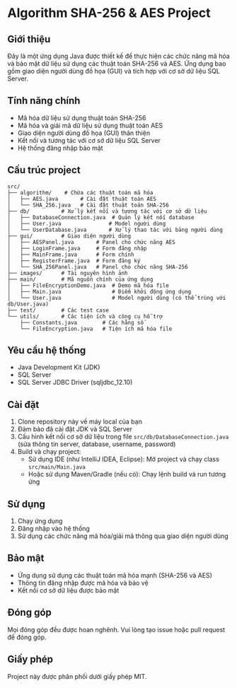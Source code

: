 # Algorithm SHA-256 & AES Project

## Giới thiệu
Đây là một ứng dụng Java được thiết kế để thực hiện các chức năng mã hóa và bảo mật dữ liệu sử dụng các thuật toán SHA-256 và AES. Ứng dụng bao gồm giao diện người dùng đồ họa (GUI) và tích hợp với cơ sở dữ liệu SQL Server.

## Tính năng chính
- Mã hóa dữ liệu sử dụng thuật toán SHA-256
- Mã hóa và giải mã dữ liệu sử dụng thuật toán AES
- Giao diện người dùng đồ họa (GUI) thân thiện
- Kết nối và tương tác với cơ sở dữ liệu SQL Server
- Hệ thống đăng nhập bảo mật

## Cấu trúc project
```
src/
├── algorithm/    # Chứa các thuật toán mã hóa
│   ├── AES.java       # Cài đặt thuật toán AES
│   └── SHA_256.java   # Cài đặt thuật toán SHA-256
├── db/          # Xử lý kết nối và tương tác với cơ sở dữ liệu
│   ├── DatabaseConnection.java  # Quản lý kết nối database
│   ├── User.java               # Model người dùng
│   └── UserDatabase.java       # Xử lý thao tác với bảng người dùng
├── gui/         # Giao diện người dùng
│   ├── AESPanel.java       # Panel cho chức năng AES
│   ├── LoginFrame.java     # Form đăng nhập
│   ├── MainFrame.java      # Form chính
│   ├── RegisterFrame.java  # Form đăng ký
│   └── SHA_256Panel.java   # Panel cho chức năng SHA-256
├── images/      # Tài nguyên hình ảnh
├── main/        # Mã nguồn chính của ứng dụng
│   ├── FileEncryptionDemo.java  # Demo mã hóa file
│   ├── Main.java                # Điểm khởi động ứng dụng
│   └── User.java                # Model người dùng (có thể trùng với db/User.java)
├── test/        # Các test case
└── utils/       # Các tiện ích và công cụ hỗ trợ
    ├── Constants.java        # Các hằng số
    └── FileEncryption.java   # Tiện ích mã hóa file
```

## Yêu cầu hệ thống
- Java Development Kit (JDK)
- SQL Server
- SQL Server JDBC Driver (sqljdbc_12.10)

## Cài đặt
1. Clone repository này về máy local của bạn
2. Đảm bảo đã cài đặt JDK và SQL Server
3. Cấu hình kết nối cơ sở dữ liệu trong file `src/db/DatabaseConnection.java` (sửa thông tin server, database, username, password)
4. Build và chạy project:
   - Sử dụng IDE (như IntelliJ IDEA, Eclipse): Mở project và chạy class `src/main/Main.java`
   - Hoặc sử dụng Maven/Gradle (nếu có): Chạy lệnh build và run tương ứng

## Sử dụng
1. Chạy ứng dụng
2. Đăng nhập vào hệ thống
3. Sử dụng các chức năng mã hóa/giải mã thông qua giao diện người dùng

## Bảo mật
- Ứng dụng sử dụng các thuật toán mã hóa mạnh (SHA-256 và AES)
- Thông tin đăng nhập được mã hóa và bảo vệ
- Kết nối cơ sở dữ liệu được bảo mật

## Đóng góp
Mọi đóng góp đều được hoan nghênh. Vui lòng tạo issue hoặc pull request để đóng góp.

## Giấy phép
Project này được phân phối dưới giấy phép MIT.